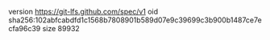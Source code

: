 version https://git-lfs.github.com/spec/v1
oid sha256:102abfcabdfd1c1568b7808901b589d07e9c39699c3b900b1487ce7ecfa96c39
size 89932
